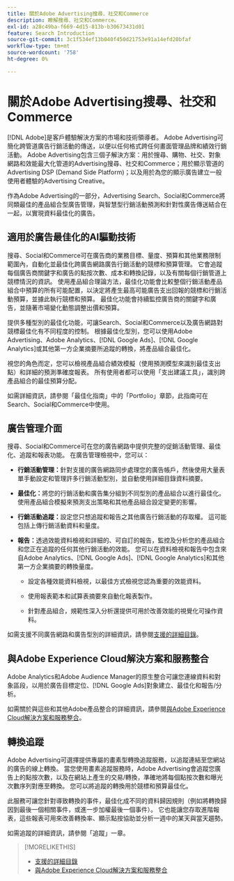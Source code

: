 ```yaml
---
title: 關於Adobe Advertising搜尋、社交和Commerce
description: 瞭解搜尋、社交和Commerce。
exl-id: a28c49ba-f669-4d15-813b-b30673431d01
feature: Search Introduction
source-git-commit: 3c1f534ef13b040f450d21753e91a14efd20bfaf
workflow-type: tm+mt
source-wordcount: '758'
ht-degree: 0%

---
```


# 關於Adobe Advertising搜尋、社交和Commerce

[!DNL Adobe]是客戶體驗解決方案的市場和技術領導者。 Adobe Advertising可簡化跨管道廣告行銷活動的傳送，以便以任何格式跨任何畫面管理品牌和績效行銷活動。 Adobe Advertising包含三個子解決方案：用於搜尋、購物、社交、對象網路和效能最大化管道的Advertising搜尋、社交和Commerce；用於顯示管道的Advertising DSP (Demand Side Platform)；以及用於為您的顯示廣告建立一般使用者體驗的Advertising Creative。

作為Adobe Advertising的一部分，Advertising Search、Social和Commerce將同類最佳的產品組合型廣告管理，與智慧型行銷活動預測和針對性廣告傳送結合在一起，以實現資料最佳化的廣告。

## 適用於廣告最佳化的AI驅動技術

搜尋、Social和Commerce可在廣告商的業務目標、量度、預算和其他業務限制範圍內，自動化並最佳化跨廣告網路廣告行銷活動的競標和預算管理。 它會追蹤每個廣告商關鍵字和廣告的點按次數、成本和轉換記錄，以及有關每個行銷管道上競標情況的資訊。 使用產品組合理論方法，最佳化功能會比較整個行銷活動產品組合中預算的所有可能配置，以決定將產生最高可能廣告支出回報的競標和行銷活動預算，並據此執行競標和預算。 最佳化功能會持續監控廣告商的關鍵字和廣告，並隨著市場變化動態調整出價和預算。

提供多種型別的最佳化功能，可讓Search、Social和Commerce以及廣告網路對競標最佳化有不同程度的控制。 根據最佳化型別，您可以使用Adobe Advertising、Adobe Analytics、[!DNL Google Ads]、[!DNL Google Analytics]或其他第一方企業摘要所追蹤的轉換，將產品組合最佳化。

視您的角色而定，您可以檢視產品組合績效模擬（使用預測模型來識別最佳支出點）和詳細的預測準確度報表。 所有使用者都可以使用「支出建議工具」，識別跨產品組合的最佳預算分配。

如需詳細資訊，請參閱「最佳化指南」中的「Portfolio」章節，此指南可在Search、Social和Commerce中使用。

## 廣告管理介面

搜尋、Social和Commerce可在您的廣告網路中提供完整的促銷活動管理、最佳化、追蹤和報表功能。 在廣告管理檢視中，您可以：

* **行銷活動管理：**&#x200B;針對支援的廣告網路同步處理您的廣告帳戶，然後使用大量表單手動設定和管理許多行銷活動型別，並自動使用詳細目錄資料摘要。

* **最佳化：**&#x200B;將您的行銷活動和廣告集分組到不同型別的產品組合以進行最佳化。 使用產品組合模擬來預測支出策略和其他產品組合設定變更的影響。

* **行銷活動追蹤：**&#x200B;設定您只想追蹤和報告之其他廣告行銷活動的存取權。 這可能包括上傳行銷活動資料和量度。

* **報告：**&#x200B;透過效能資料檢視和詳細的、可自訂的報告，監控及分析您的產品組合和您正在追蹤的任何其他行銷活動的效能。 您可以在資料檢視和報告中包含來自Adobe Analytics、[!DNL Google Ads]、[!DNL Google Analytics]和其他第一方企業摘要的轉換量度。

   * 設定各種效能資料檢視，以最佳方式檢視您認為重要的效能資料。

   * 使用報表範本和試算表摘要來自動化報表製作。

   * 針對產品組合，規範性深入分析還提供可用於改善效能的視覺化可操作資料。

如需支援不同廣告網路和廣告型別的詳細資訊，請參閱[支援的詳細目錄](/help/search-social-commerce/introduction/supported-inventory.md)。

## 與Adobe Experience Cloud解決方案和服務整合

Adobe Analytics和Adobe Audience Manager的原生整合可讓您連線資料和對象區段，以用於廣告目標定位、[!DNL Google Ads]對象建立、最佳化和報告/分析。

如需關於與這些和其他Adobe產品整合的詳細資訊，請參閱[與Adobe Experience Cloud解決方案和服務整合](/help/search-social-commerce/introduction/integrations.md)。

## 轉換追蹤

Adobe Advertising可選擇提供專屬的畫素型轉換追蹤服務，以追蹤連結至您網站的廣告的線上轉換。 當您使用畫素追蹤服務時，Adobe Advertising會追蹤您廣告上的點按次數，以及在網站上產生的交易/轉換，準確地將每個點按次數和曝光次數序列對應至轉換。 您可以將追蹤的轉換用於競標和預算最佳化。

此服務可讓您針對導致轉換的事件，最佳化成不同的資料歸因規則（例如將轉換歸因到最後一個相關事件，或進一步加權最後一個事件）。 它也能讓您存取進階報表，這些報表可用來改善轉換率、顯示點按協助並分析一週中的某天與當天趨勢。

如需追蹤的詳細資訊，請參閱「追蹤」一章。

>[!MORELIKETHIS]
>
>* [支援的詳細目錄](supported-inventory.md)
>* [與Adobe Experience Cloud解決方案和服務整合](integrations.md)
